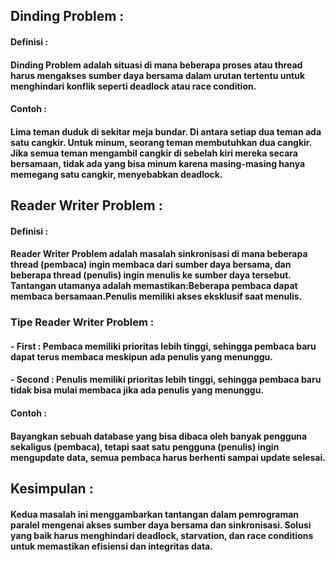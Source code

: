 ## Dinding Problem :
#### Definisi :
#### Dinding Problem adalah situasi di mana beberapa proses atau thread harus mengakses sumber daya bersama dalam urutan tertentu untuk menghindari konflik seperti deadlock atau race condition.
#### Contoh :
#### Lima teman duduk di sekitar meja bundar. Di antara setiap dua teman ada satu cangkir. Untuk minum, seorang teman membutuhkan dua cangkir. Jika semua teman mengambil cangkir di sebelah kiri mereka secara bersamaan, tidak ada yang bisa minum karena masing-masing hanya memegang satu cangkir, menyebabkan deadlock.

## Reader Writer Problem :
#### Definisi :
#### Reader Writer Problem adalah masalah sinkronisasi di mana beberapa thread (pembaca) ingin membaca dari sumber daya bersama, dan beberapa thread (penulis) ingin menulis ke sumber daya tersebut. Tantangan utamanya adalah memastikan:Beberapa pembaca dapat membaca bersamaan.Penulis memiliki akses eksklusif saat menulis.
### Tipe Reader Writer Problem :
#### - First : Pembaca memiliki prioritas lebih tinggi, sehingga pembaca baru dapat terus membaca meskipun ada penulis yang menunggu.
#### - Second : Penulis memiliki prioritas lebih tinggi, sehingga pembaca baru tidak bisa mulai membaca jika ada penulis yang menunggu.
#### Contoh :
#### Bayangkan sebuah database yang bisa dibaca oleh banyak pengguna sekaligus (pembaca), tetapi saat satu pengguna (penulis) ingin mengupdate data, semua pembaca harus berhenti sampai update selesai.

## Kesimpulan :
#### Kedua masalah ini menggambarkan tantangan dalam pemrograman paralel mengenai akses sumber daya bersama dan sinkronisasi. Solusi yang baik harus menghindari deadlock, starvation, dan race conditions untuk memastikan efisiensi dan integritas data.
